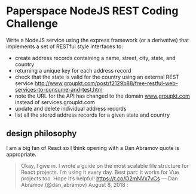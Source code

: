 # Paperspace NodeJS REST Coding Challenge

Write a NodeJS service using the express framework (or a derivative) that implements a set of RESTful style interfaces to:

- create address records containing a name, street, city, state, and country
- returning a unique key for each address record
- check that the state is valid for the country using an external REST service http://www.groupkt.com/post/f2129b88/free-restful-web-services-to-consume-and-test.htm
- note the URL for the API has changed to the domain www.groupkt.com instead of services.groupkt.com
- update and delete individual address records
- list all the stored address records for a given state and country

## design philosophy

I am a big fan of React so I think opening with a Dan Abramov quote is appropriate.

> Okay, I give in. I wrote a guide on the most scalable file structure for React projects. I’m using it every day. Best part: it works for Vue projects too. Hope it’s helpful! https://t.co/O2mNVx7vCs
> — Dan Abramov (@dan_abramov) August 8, 2018
> :
